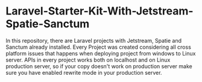 # Laravel-Starter-Kit-With-Jetstream-Spatie-Sanctum
In this repository, there are Laravel projects with Jetstream, Spatie and Sanctum already installed. Every Project was created considering all cross platform issues that happens when deploying project from windows to Linux server. APIs in every project works both on localhost and on Linux production server, so if your copy doesn't work on production server make sure you have enabled rewrite mode in your production server.
